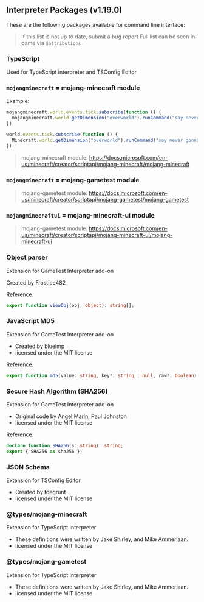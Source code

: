 ## Interpreter Packages (v1.19.0)
These are the following packages available for command line interface:
> If this list is not up to date, submit a bug report
> Full list can be seen in-game via `$attributions`

### TypeScript
Used for TypeScript interpreter and TSConfig Editor

### `mojangminecraft` = mojang-minecraft module
Example:
```js
mojangminecraft.world.events.tick.subscribe(function () { 
  mojangminecraft.world.getDimension("overworld").runCommand("say never gonna let you down")
})
```
```js
world.events.tick.subscribe(function () {
  Minecraft.world.getDimension("overworld").runCommand("say never gonna let you down")
})
```

> mojang-minecraft module: https://docs.microsoft.com/en-us/minecraft/creator/scriptapi/mojang-minecraft/mojang-minecraft

### `mojangminecraft` = mojang-gametest module

> mojang-gametest module: https://docs.microsoft.com/en-us/minecraft/creator/scriptapi/mojang-gametest/mojang-gametest

### `mojangminecraftui` = mojang-minecraft-ui module

> mojang-gametest module: https://docs.microsoft.com/en-us/minecraft/creator/scriptapi/mojang-minecraft-ui/mojang-minecraft-ui

### Object parser
Extension for GameTest Interpreter add-on

Created by FrostIce482

Reference:
```ts
export function viewObj(obj: object): string[];
```

### JavaScript MD5
Extension for GameTest Interpreter add-on

- Created by blueimp
- licensed under the MIT license

Reference:
```ts
export function md5(value: string, key?: string | null, raw?: boolean): string;
```

### Secure Hash Algorithm (SHA256)
Extension for GameTest Interpreter add-on

- Original code by Angel Marin, Paul Johnston
- licensed under the MIT license

Reference:
```ts
declare function SHA256(s: string): string;
export { SHA256 as sha256 };
```

### JSON Schema
Extension for TSConfig Editor

- Created by tdegrunt
- licensed under the MIT license

### @types/mojang-minecraft
Extension for TypeScript Interpreter

- These definitions were written by Jake Shirley, and Mike Ammerlaan.
- licensed under the MIT license

### @types/mojang-gametest
Extension for TypeScript Interpreter

- These definitions were written by Jake Shirley, and Mike Ammerlaan.
- licensed under the MIT license